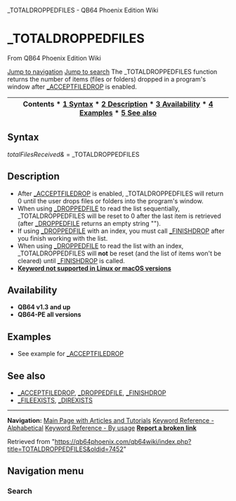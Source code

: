 


\_TOTALDROPPEDFILES - QB64 Phoenix Edition Wiki








# \_TOTALDROPPEDFILES



From QB64 Phoenix Edition Wiki



[Jump to navigation](#mw-head)
[Jump to search](#searchInput)
The \_TOTALDROPPEDFILES function returns the number of items (files or folders) dropped in a program's window after [\_ACCEPTFILEDROP](/qb64wiki/index.php/ACCEPTFILEDROP "ACCEPTFILEDROP") is enabled.


  






| Contents * [1 Syntax](#Syntax) * [2 Description](#Description) * [3 Availability](#Availability) * [4 Examples](#Examples) * [5 See also](#See_also) |
| --- |


## Syntax


*totalFilesReceived&* = \_TOTALDROPPEDFILES
  




## Description


* After [\_ACCEPTFILEDROP](/qb64wiki/index.php/ACCEPTFILEDROP "ACCEPTFILEDROP") is enabled, \_TOTALDROPPEDFILES will return 0 until the user drops files or folders into the program's window.
* When using [\_DROPPEDFILE](/qb64wiki/index.php/DROPPEDFILE "DROPPEDFILE") to read the list sequentially, \_TOTALDROPPEDFILES will be reset to 0 after the last item is retrieved (after [\_DROPPEDFILE](/qb64wiki/index.php/DROPPEDFILE "DROPPEDFILE") returns an empty string "").
* If using [\_DROPPEDFILE](/qb64wiki/index.php/DROPPEDFILE "DROPPEDFILE") with an index, you must call [\_FINISHDROP](/qb64wiki/index.php/FINISHDROP "FINISHDROP") after you finish working with the list.
* When using [\_DROPPEDFILE](/qb64wiki/index.php/DROPPEDFILE "DROPPEDFILE") to read the list with an index, \_TOTALDROPPEDFILES will **not** be reset (and the list of items won't be cleared) until [\_FINISHDROP](/qb64wiki/index.php/FINISHDROP "FINISHDROP") is called.
* **[Keyword not supported in Linux or macOS versions](/qb64wiki/index.php/Keywords_currently_not_supported_by_QB64#Keywords_not_supported_in_Linux_or_macOS_versions "Keywords currently not supported by QB64")**


  




## Availability


* **QB64 v1.3 and up**
* **QB64-PE all versions**


  




## Examples


* See example for [\_ACCEPTFILEDROP](/qb64wiki/index.php/ACCEPTFILEDROP "ACCEPTFILEDROP")


  




## See also


* [\_ACCEPTFILEDROP](/qb64wiki/index.php/ACCEPTFILEDROP "ACCEPTFILEDROP"), [\_DROPPEDFILE](/qb64wiki/index.php/DROPPEDFILE "DROPPEDFILE"), [\_FINISHDROP](/qb64wiki/index.php/FINISHDROP "FINISHDROP")
* [\_FILEEXISTS](/qb64wiki/index.php/FILEEXISTS "FILEEXISTS"), [\_DIREXISTS](/qb64wiki/index.php/DIREXISTS "DIREXISTS")


  






---


**Navigation:**
[Main Page with Articles and Tutorials](/qb64wiki/index.php/Main_Page "Main Page")
[Keyword Reference - Alphabetical](/qb64wiki/index.php/Keyword_Reference_-_Alphabetical "Keyword Reference - Alphabetical")
[Keyword Reference - By usage](/qb64wiki/index.php/Keyword_Reference_-_By_usage "Keyword Reference - By usage")
**[Report a broken link](https://qb64phoenix.com/forum/showthread.php?tid=2800)**  





Retrieved from "<https://qb64phoenix.com/qb64wiki/index.php?title=TOTALDROPPEDFILES&oldid=7452>"




## Navigation menu








### Search





















